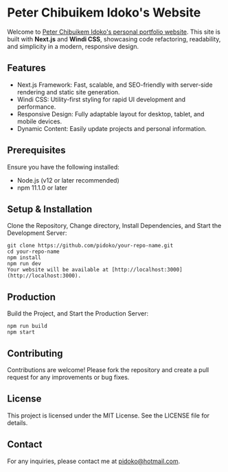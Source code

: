 # Peter Chibuikem Idoko's Website

Welcome to [Peter Chibuikem Idoko's personal portfolio website](https://pidoko.vercel.app/). This site is built with **Next.js** and **Windi CSS**, showcasing code refactoring, readability, and simplicity in a modern, responsive design.

## Features
- Next.js Framework: Fast, scalable, and SEO-friendly with server-side rendering and static site generation.
- Windi CSS: Utility-first styling for rapid UI development and performance.
- Responsive Design: Fully adaptable layout for desktop, tablet, and mobile devices.
- Dynamic Content: Easily update projects and personal information.

## Prerequisites
Ensure you have the following installed:
- Node.js (v12 or later recommended)
- npm 11.1.0 or later

## Setup & Installation
Clone the Repository, Change directory, Install Dependencies, and Start the Development Server:
```
git clone https://github.com/pidoko/your-repo-name.git
cd your-repo-name
npm install
npm run dev
Your website will be available at [http://localhost:3000](http://localhost:3000).
```

## Production
Build the Project, and Start the Production Server:
```
npm run build
npm start
```

## Contributing
Contributions are welcome! Please fork the repository and create a pull request for any improvements or bug fixes.

## License
This project is licensed under the MIT License. See the LICENSE file for details.

## Contact
For any inquiries, please contact me at pidoko@hotmail.com.
